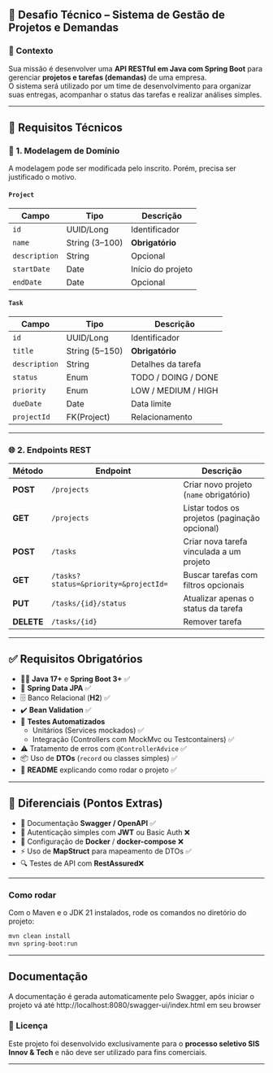 ## 🧠 Desafio Técnico – Sistema de Gestão de Projetos e Demandas

### 📘 Contexto

Sua missão é desenvolver uma **API RESTful em Java com Spring Boot** para gerenciar **projetos e tarefas (demandas)** de
uma empresa.  
O sistema será utilizado por um time de desenvolvimento para organizar suas entregas, acompanhar o status das tarefas e
realizar análises simples.

---

## 🎯 Requisitos Técnicos

### 🧱 1. Modelagem de Domínio

A modelagem pode ser modificada pelo inscrito. Porém, precisa ser justificado o motivo.

#### `Project`

| Campo         | Tipo           | Descrição         |
|---------------|----------------|-------------------|
| `id`          | UUID/Long      | Identificador     |
| `name`        | String (3–100) | **Obrigatório**   |
| `description` | String         | Opcional          |
| `startDate`   | Date           | Início do projeto |
| `endDate`     | Date           | Opcional          |

#### `Task`

| Campo         | Tipo           | Descrição           |
|---------------|----------------|---------------------|
| `id`          | UUID/Long      | Identificador       |
| `title`       | String (5–150) | **Obrigatório**     |
| `description` | String         | Detalhes da tarefa  |
| `status`      | Enum           | TODO / DOING / DONE |
| `priority`    | Enum           | LOW / MEDIUM / HIGH |
| `dueDate`     | Date           | Data limite         |
| `projectId`   | FK(Project)    | Relacionamento      |

---

### 🌐 2. Endpoints REST

| Método     | Endpoint                              | Descrição                                     |
|------------|---------------------------------------|-----------------------------------------------|
| **POST**   | `/projects`                           | Criar novo projeto (`name` obrigatório)       |
| **GET**    | `/projects`                           | Listar todos os projetos (paginação opcional) |
| **POST**   | `/tasks`                              | Criar nova tarefa vinculada a um projeto      |
| **GET**    | `/tasks?status=&priority=&projectId=` | Buscar tarefas com filtros opcionais          |
| **PUT**    | `/tasks/{id}/status`                  | Atualizar apenas o status da tarefa           |
| **DELETE** | `/tasks/{id}`                         | Remover tarefa                                |

---

## ✅ Requisitos Obrigatórios

- 🧑‍💻 **Java 17+** e **Spring Boot 3+** ✅
- 🧠 **Spring Data JPA**  ✅
- 🗄️ Banco Relacional (**H2**)  ✅
- ✔️ **Bean Validation**  ✅
- 🧪 **Testes Automatizados**
    - Unitários (Services mockados) ✅
    - Integração (Controllers com MockMvc ou Testcontainers) ✅
- ⚠️ Tratamento de erros com `@ControllerAdvice`  ✅
- 📦 Uso de **DTOs** (`record` ou classes simples) ✅
- 📘 **README** explicando como rodar o projeto ✅

---

## 🏅 Diferenciais (Pontos Extras)

- 🧭 Documentação **Swagger / OpenAPI**  ✅
- 🔐 Autenticação simples com **JWT** ou Basic Auth ❌
- 🐳 Configuração de **Docker** / **docker-compose**  ❌
- ⚡ Uso de **MapStruct** para mapeamento de DTOs ✅
- 🔍 Testes de API com **RestAssured**❌

---

### Como rodar

Com o Maven e o JDK 21 instalados, rode os comandos no diretório do projeto:

```bash 
mvn clean install
mvn spring-boot:run
```

---

## Documentação

A documentação é gerada automaticamente pelo Swagger, após iniciar o projeto vá
até http://localhost:8080/swagger-ui/index.html em seu browser

### 🧾 Licença

Este projeto foi desenvolvido exclusivamente para o **processo seletivo SIS Innov & Tech** e não deve ser utilizado para
fins comerciais.

---
